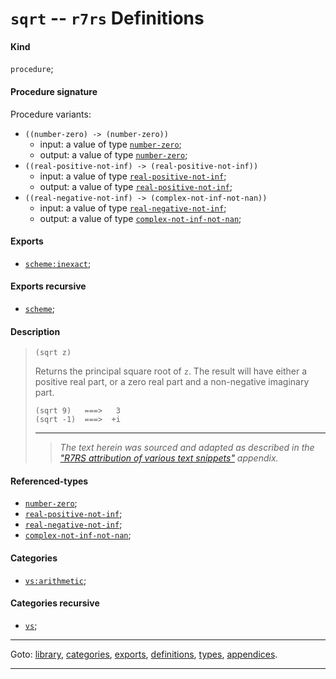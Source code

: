 

<a id='definition__r7rs__sqrt'></a>

# `sqrt` -- `r7rs` Definitions


<a id='definition__r7rs__sqrt__kind'></a>

#### Kind

`procedure`;


<a id='definition__r7rs__sqrt__procedure-signature'></a>

#### Procedure signature

Procedure variants:
 * `((number-zero) -> (number-zero))`
   * input: a value of type [`number-zero`](../../r7rs/types/number-zero.md#type__r7rs__number-zero);
   * output: a value of type [`number-zero`](../../r7rs/types/number-zero.md#type__r7rs__number-zero);
 * `((real-positive-not-inf) -> (real-positive-not-inf))`
   * input: a value of type [`real-positive-not-inf`](../../r7rs/types/real-positive-not-inf.md#type__r7rs__real-positive-not-inf);
   * output: a value of type [`real-positive-not-inf`](../../r7rs/types/real-positive-not-inf.md#type__r7rs__real-positive-not-inf);
 * `((real-negative-not-inf) -> (complex-not-inf-not-nan))`
   * input: a value of type [`real-negative-not-inf`](../../r7rs/types/real-negative-not-inf.md#type__r7rs__real-negative-not-inf);
   * output: a value of type [`complex-not-inf-not-nan`](../../r7rs/types/complex-not-inf-not-nan.md#type__r7rs__complex-not-inf-not-nan);


<a id='definition__r7rs__sqrt__exports'></a>

#### Exports

 * [`scheme:inexact`](../../r7rs/exports/scheme_3a_inexact.md#export__r7rs__scheme_3a_inexact);


<a id='definition__r7rs__sqrt__exports-recursive'></a>

#### Exports recursive

 * [`scheme`](../../r7rs/exports/scheme.md#export__r7rs__scheme);


<a id='definition__r7rs__sqrt__description'></a>

#### Description

> ````
> (sqrt z)
> ````
> 
> 
> Returns the principal square root of `z`.  The result will have
> either a positive real part, or a zero real part and a non-negative imaginary
> part.
> 
> ````
> (sqrt 9)   ===>   3
> (sqrt -1)  ===>  +i
> ````
> 
> 
> ----
> > *The text herein was sourced and adapted as described in the ["R7RS attribution of various text snippets"](../../r7rs/appendices/attribution.md#appendix__r7rs__attribution) appendix.*


<a id='definition__r7rs__sqrt__referenced-types'></a>

#### Referenced-types

 * [`number-zero`](../../r7rs/types/number-zero.md#type__r7rs__number-zero);
 * [`real-positive-not-inf`](../../r7rs/types/real-positive-not-inf.md#type__r7rs__real-positive-not-inf);
 * [`real-negative-not-inf`](../../r7rs/types/real-negative-not-inf.md#type__r7rs__real-negative-not-inf);
 * [`complex-not-inf-not-nan`](../../r7rs/types/complex-not-inf-not-nan.md#type__r7rs__complex-not-inf-not-nan);


<a id='definition__r7rs__sqrt__categories'></a>

#### Categories

 * [`vs:arithmetic`](../../r7rs/categories/vs_3a_arithmetic.md#category__r7rs__vs_3a_arithmetic);


<a id='definition__r7rs__sqrt__categories-recursive'></a>

#### Categories recursive

 * [`vs`](../../r7rs/categories/vs.md#category__r7rs__vs);

----

Goto: [library](../../r7rs/_index.md#library__r7rs), [categories](../../r7rs/categories/_index.md#toc__r7rs__categories), [exports](../../r7rs/exports/_index.md#toc__r7rs__exports), [definitions](../../r7rs/definitions/_index.md#toc__r7rs__definitions), [types](../../r7rs/types/_index.md#toc__r7rs__types), [appendices](../../r7rs/appendices/_index.md#toc__r7rs__appendices).

----

